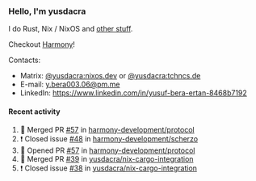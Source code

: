 ### Hello, I'm yusdacra

I do Rust, Nix / NixOS and [other stuff](https://yusdacra.gitlab.io/about).

Checkout [Harmony](https://github.com/harmony-development)!

Contacts:
- Matrix: [@yusdacra:nixos.dev](https://matrix.to/#/@yusdacra:nixos.dev) or [@yusdacra:tchncs.de](https://matrix.to/#/@yusdacra:tchncs.de)
- E-mail: y.bera003.06@pm.me
- LinkedIn: https://www.linkedin.com/in/yusuf-bera-ertan-8468b7192

#### Recent activity

<!--START_SECTION:activity-->
1. 🎉 Merged PR [#57](https://github.com/harmony-development/protocol/pull/57) in [harmony-development/protocol](https://github.com/harmony-development/protocol)
2. ❗️ Closed issue [#48](https://github.com/harmony-development/scherzo/issues/48) in [harmony-development/scherzo](https://github.com/harmony-development/scherzo)
3. 💪 Opened PR [#57](https://github.com/harmony-development/protocol/pull/57) in [harmony-development/protocol](https://github.com/harmony-development/protocol)
4. 🎉 Merged PR [#39](https://github.com/yusdacra/nix-cargo-integration/pull/39) in [yusdacra/nix-cargo-integration](https://github.com/yusdacra/nix-cargo-integration)
5. ❗️ Closed issue [#38](https://github.com/yusdacra/nix-cargo-integration/issues/38) in [yusdacra/nix-cargo-integration](https://github.com/yusdacra/nix-cargo-integration)
<!--END_SECTION:activity-->
